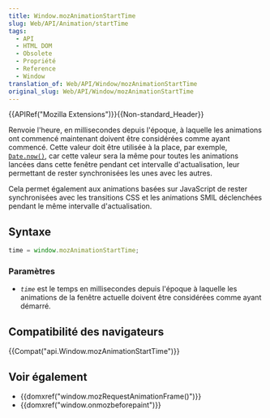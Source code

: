 ```yaml
---
title: Window.mozAnimationStartTime
slug: Web/API/Animation/startTime
tags:
  - API
  - HTML DOM
  - Obsolete
  - Propriété
  - Reference
  - Window
translation_of: Web/API/Window/mozAnimationStartTime
original_slug: Web/API/Window/mozAnimationStartTime
---
```

{{APIRef("Mozilla Extensions")}}{{Non-standard_Header}}

Renvoie l'heure, en millisecondes depuis l'époque, à laquelle les animations ont commencé maintenant doivent être considérées comme ayant commencé. Cette valeur doit être utilisée à la place, par exemple, [`Date.now()`](/en/JavaScript/Reference/Global_Objects/Date/now), car cette valeur sera la même pour toutes les animations lancées dans cette fenêtre pendant cet intervalle d'actualisation, leur permettant de rester synchronisées les unes avec les autres.

Cela permet également aux animations basées sur JavaScript de rester synchronisées avec les transitions CSS et les animations SMIL déclenchées pendant le même intervalle d'actualisation.

## Syntaxe

```js
time = window.mozAnimationStartTime;
```

### Paramètres

- _`time`_ est le temps en millisecondes depuis l'époque à laquelle les animations de la fenêtre actuelle doivent être considérées comme ayant démarré.

## Compatibilité des navigateurs

{{Compat("api.Window.mozAnimationStartTime")}}

## Voir également

- {{domxref("window.mozRequestAnimationFrame()")}}
- {{domxref("window.onmozbeforepaint")}}
